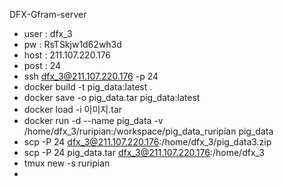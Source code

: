 DFX-Gfram-server
- user : dfx_3
- pw : RsTSkjw1d62wh3d
- host : 211.107.220.176
- post : 24
- ssh dfx_3@211.107.220.176 -p 24
- docker build -t pig_data:latest .
- docker save -o pig_data.tar pig_data:latest
- docker load -i 이미지.tar
- docker run -d --name pig_data -v /home/dfx_3/ruripian:/workspace/pig_data_ruripian pig_data
 - scp -P 24 dfx_3@211.107.220.176:/home/dfx_3/pig_data3.zip 
 - scp -P 24 pig_data.tar dfx_3@211.107.220.176:/home/dfx_3
-  tmux new -s ruripian
- 